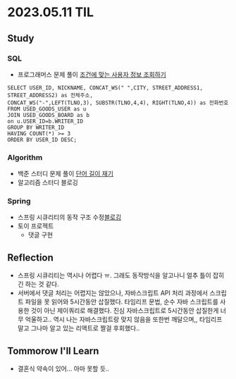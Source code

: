 # 2023.05.11 TIL

## Study
### SQL
- 프로그래머스 문제 풀이 [조건에 맞는 사용자 정보 조회하기](https://school.programmers.co.kr/learn/courses/30/lessons/164670)
```mysql
SELECT USER_ID, NICKNAME, CONCAT_WS(" ",CITY, STREET_ADDRESS1, STREET_ADDRESS2) as 전체주소,
CONCAT_WS("-",LEFT(TLNO,3), SUBSTR(TLNO,4,4), RIGHT(TLNO,4)) as 전화번호
FROM USED_GOODS_USER as u
JOIN USED_GOODS_BOARD as b
on u.USER_ID=b.WRITER_ID
GROUP BY WRITER_ID
HAVING COUNT(*) >= 3
ORDER BY USER_ID DESC;
```
### Algorithm
- 백준 스터디 문제 풀이 [단어 길이 재기](https://www.acmicpc.net/problem/2743)
- 알고리즘 스터디 블로깅
### Spring
- 스프링 시큐리티의 동작 구조 수정[블로깅](https://memodayoungee.tistory.com/135)
- 토이 프로젝트
  - 댓글 구현
## Reflection
- 스프링 시큐리티는 역시나 어렵다 ㅠ. 그래도 동작방식을 알고나니 얼추 틀이 잡히긴 하는 것 같다.
- 서버에서 댓글 처리는 어렵지는 않았으나, 자바스크립트 API 처리 과정에서 스크립트 파일을 못 읽어와 5시간동안 삽질했다. 타임리프 문법, 순수 자바 스크립트를 사용한 것이 아닌 제이쿼리로 해결했다. 진심 자바스크립트로 5시간동안 삽질한게 너무 억울하고.. 역시 나는 자바스크립트랑 맞지 않음을 또한번 깨달으며,, 타임리프 말고 그나마 알고 있는 리액트로 짤걸 후회했다..
## Tommorow I'll Learn
- 결혼식 약속이 있어... 아마 못할 듯..


